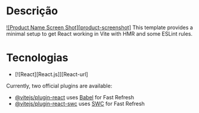 # Descrição 
[![Product Name Screen Shot][product-screenshot]](https://example.com)
This template provides a minimal setup to get React working in Vite with HMR and some ESLint rules.

# Tecnologias
* [![React][React.js]][React-url]


Currently, two official plugins are available:

- [@vitejs/plugin-react](https://github.com/vitejs/vite-plugin-react/blob/main/packages/plugin-react/README.md) uses [Babel](https://babeljs.io/) for Fast Refresh
- [@vitejs/plugin-react-swc](https://github.com/vitejs/vite-plugin-react-swc) uses [SWC](https://swc.rs/) for Fast Refresh
